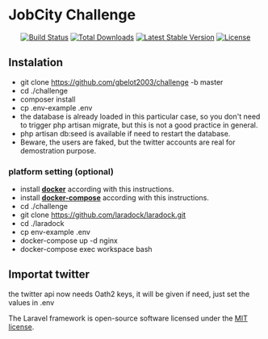 # JobCity Challenge
<p align="center">
<a href="https://travis-ci.org/laravel/framework"><img src="https://travis-ci.org/laravel/framework.svg" alt="Build Status"></a>
<a href="https://packagist.org/packages/laravel/framework"><img src="https://poser.pugx.org/laravel/framework/d/total.svg" alt="Total Downloads"></a>
<a href="https://packagist.org/packages/laravel/framework"><img src="https://poser.pugx.org/laravel/framework/v/stable.svg" alt="Latest Stable Version"></a>
<a href="https://packagist.org/packages/laravel/framework"><img src="https://poser.pugx.org/laravel/framework/license.svg" alt="License"></a>
</p>

## Instalation
- git clone https://github.com/gbelot2003/challenge -b master
- cd ./challenge 
- composer install
- cp .env-example .env
- the database is already loaded in this particular case, so you don't need to trigger php artisan migrate, but this is not a good practice in general.
- php artisan db:seed is available if need to restart the database.
- Beware, the users are faked, but the twitter accounts are real for demostration purpose.
### platform setting (optional)
- install **[docker](https://docs.docker.com/install/linux/docker-ce/ubuntu/)** according with this instructions.
- install **[docker-compose](https://docs.docker.com/compose/install/)** according with this instructions.
- cd ./challenge
- git clone https://github.com/laradock/laradock.git
- cd ./laradock
- cp env-example .env
- docker-compose up -d nginx
- docker-compose exec workspace bash

## Importat twitter
the twitter api now needs Oath2 keys, it will be given if need, just set the values in .env

The Laravel framework is open-source software licensed under the [MIT license](https://opensource.org/licenses/MIT).
